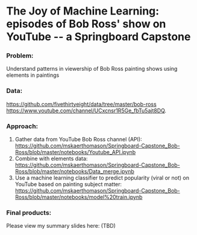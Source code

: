 # The Joy of Machine Learning: episodes of Bob Ross' show on YouTube -- a Springboard Capstone

### Problem: 
Understand patterns in viewership of Bob Ross painting shows using elements in paintings

### Data: 
https://github.com/fivethirtyeight/data/tree/master/bob-ross
https://www.youtube.com/channel/UCxcnsr1R5Ge_fbTu5ajt8DQ.  

### Approach:
1. Gather data from YouTube Bob Ross channel (API): https://github.com/mskaerthomason/Springboard-Capstone_Bob-Ross/blob/master/notebooks/Youtube_API.ipynb
2. Combine with elements data: https://github.com/mskaerthomason/Springboard-Capstone_Bob-Ross/blob/master/notebooks/Data_merge.ipynb
3. Use a machine learning classifier to predict popularity (viral or not) on YouTube based on painting subject matter: https://github.com/mskaerthomason/Springboard-Capstone_Bob-Ross/blob/master/notebooks/model%20train.ipynb

### Final products:
Please view my summary slides here: (TBD)


